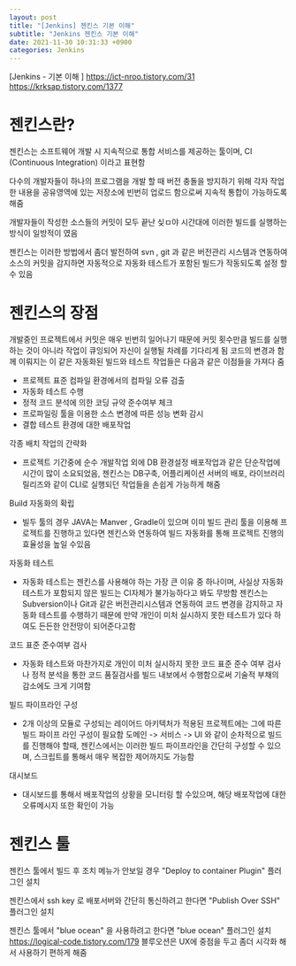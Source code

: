 ```yaml
---
layout: post
title: "[Jenkins] 젠킨스 기본 이해"
subtitle: "Jenkins 젠킨스 기본 이해"
date: 2021-11-30 10:31:33 +0900
categories: Jenkins
---
```

[Jenkins - 기본 이해 ]
  https://ict-nroo.tistory.com/31
  https://krksap.tistory.com/1377
 
 # 젠킨스란?
  젠킨스는 소프트웨어 개발 시 지속적으로 통합 서비스를 제공하는 툴이며, CI (Continuous Integration) 이라고 표현함
  
  다수의 개발자들이 하나의 프로그램을 개발 할 때 버전 충돌을 방지하기 위해 각자 작업한 내용을 공유영역에 있는 저장소에 빈번히 업로드 함으로써 지속적 통합이 가능하도록 해줌
  
  개발자들이 작성한 소스들의 커밋이 모두 끝난 싲ㅁ야 시간대에 이러한 빌드를 실행하는 방식이 일방적이 였음
  
  젠킨스는 이러한 방법에서 좀더 발전하여 svn , git 과 같은 버전관리 시스템과 연동하여 소스의 커밋을 감지하면 자동적으로 자동화 테스트가 포함된 빌드가 작동되도록 설정 할 수 있음
  
# 젠킨스의 장점

  개발중인 프로젝트에서 커밋은 매우 빈번히 일어나기 때문에 커밋 횟수만큼 빌드를 실행하는 것이 아니라 작업이 큐잉되어 자신이 실행될 차례를 기다리게 됨
  코드의 변경과 함께 이뤄지는 이 같은 자동화된 빌드와 테스트 작업들은 다음과 같은 이점들을 가져다 줌

  - 프로젝트 표준 컴파일 환경에서의 컴파일 오류 검출
  - 자동화 테스트 수행
  - 정적 코드 분석에 의한 코딩 규약 준수여부 체크
  - 프로파일링 툴을 이용한 소스 변경에 따른 성능 변화 감시
  - 결합 테스트 환경에 대한 배포작업
  
  각종 배치 작업의 간략화
  - 프로젝트 기간중에 순수 개발작업 외에 DB 환경설정 배포작업과 같은 단순작업에 시간이 많이 소요되었음, 
    젠킨스는 DB구축, 어플리케이션 서버의 배포, 라이브러리 릴리즈와 같이 CLI로 실행되던 작업들을 손쉽게 가능하게 해줌
   
  Build 자동화의 확립
  - 빌두 툴의 경우 JAVA는 Manver , Gradle이 있으며 이미 빌드 관리 툴을 이용해 프로젝트를 진행하고 있다면 젠킨스와 연동하여 빌드 자동화를 통해 프로젝트 진행의 효율성을 높일 수있음
  
  자동화 테스트
  - 자동화 테스트는 젠킨스를 사용해야 하는 가장 큰 이유 중 하나이며, 사실상 자동화 테스트가 포함되지 않은 빌드는 CI자체가 불가능하다고 봐도 무방함
    젠킨스는 Subversion이나 Git과 같은 버전관리시스템과 연동하여 코드 변경을 감지하고 자동화 테스트를 수행하기 때문에 만약 개인이 미처 실시하지 못한 테스트가 있다 하여도 든든한 안전망이 되어준다고함
  
  코드 표준 준수여부 검사
  - 자동화 테스트와 마찬가지로 개인이 미처 실시하지 못한 코드 표준 준수 여부 검사나 정적 분석을 통한 코드 품질검사를 빌드 내보에서 수행함으로써 기술적 부채의 감소에도 크게 기여함
  
  빌드 파이프라인 구성
  - 2개 이상의 모듈로 구성되는 레이어드 아키텍처가 적용된 프로젝트에는 그에 따른 빌드 파이프 라인 구성이 필요함
    도메인 -> 서비스 -> UI 와 같이 순차적으로 빌드를 진행해야 할때, 젠킨스에서는 이러한 빌드 파이프라인을 간단히 구성할 수 있으며, 스크립트를 통해서 매우 복잡한 제어까지도 가능함
  

  대시보드
  - 대시보드를 통해서 배포작업의 상황을 모니터링 할 수있으며, 해당 배포작업에 대한 오류메시지 또한 확인이 가능
  
  


# 젠킨스 툴

젠킨스 툴에서 빌드 후 조치 메뉴가 안보일 경우 "Deploy to container Plugin" 플러그인 설치

젠킨스에서 ssh key 로 배포서버와 간단히 통신하려고 한다면 "Publish Over SSH" 플러그인 설치

젠킨스 툴에서 "blue ocean" 을 사용하려고 한다면 "blue ocean" 플러그인 설치
  https://logical-code.tistory.com/179
  블루오션은 UX에 중점을 두고 좀더 시각화 해서 사용하기 편하게 해줌


  
